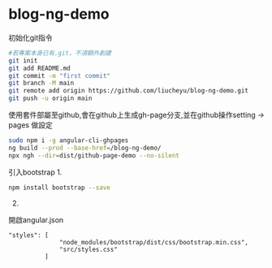 # blog-ng-demo

初始化git指令

~~~bash
#若專案本身已有.git，不須額外創建
git init
git add README.md
git commit -m "first commit"
git branch -M main
git remote add origin https://github.com/liucheyu/blog-ng-demo.git
git push -u origin main
~~~

使用套件部屬至github,會在github上生成gh-page分支,並在github操作setting -> pages 做設定

~~~bash
sudo npm i -g angular-cli-ghpages
ng build --prod --base-href=/blog-ng-demo/
npx ngh --dir=dist/github-page-demo --no-silent
~~~

引入bootstrap
1.
~~~bash
npm install bootstrap --save
~~~

2.
開啟angular.json
~~~
"styles": [
              "node_modules/bootstrap/dist/css/bootstrap.min.css",
              "src/styles.css"
          ]
~~~

